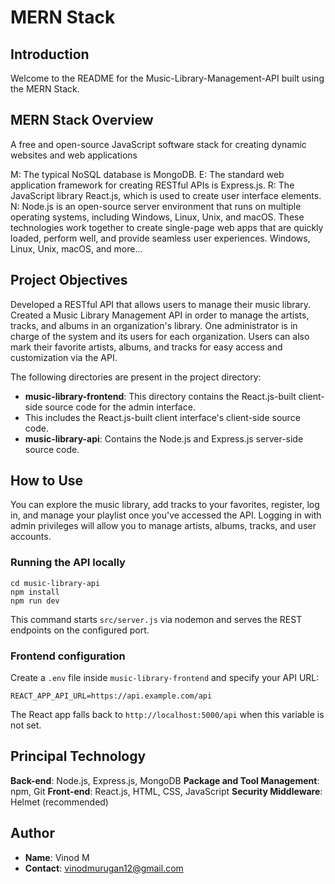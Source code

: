 # MERN Stack

## Introduction
Welcome to the README for the Music-Library-Management-API built using the MERN Stack.

## MERN Stack Overview
A free and open-source JavaScript software stack for creating dynamic websites and web applications

M: The typical NoSQL database is MongoDB.
E: The standard web application framework for creating RESTful APIs is Express.js.
R: The JavaScript library React.js, which is used to create user interface elements.
N: Node.js is an open-source server environment that runs on multiple operating systems, including Windows, Linux, Unix, and macOS.
These technologies work together to create single-page web apps that are quickly loaded, perform well, and provide seamless user experiences.
Windows, Linux, Unix, macOS, and more...


## Project Objectives

Developed a RESTful API that allows users to manage their music library.
Created a Music Library Management API in order to manage the artists, tracks, and albums in an organization's library. 
One administrator is in charge of the system and its users for each organization.
Users can also mark their favorite artists, albums, and tracks for easy access and customization via the API.



The following directories are present in the project directory:

- **music-library-frontend**: This directory contains the React.js-built client-side source code for the admin interface.
-  This includes the React.js-built client interface's client-side source code.
- **music-library-api**: Contains the Node.js and Express.js server-side source code.


## How to Use

You can explore the music library, add tracks to your favorites, register, log in, and manage your playlist once you've accessed the API. Logging in with admin privileges will allow you to manage artists, albums, tracks, and user accounts.

### Running the API locally

```
cd music-library-api
npm install
npm run dev
```
This command starts `src/server.js` via nodemon and serves the REST endpoints on the configured port.

### Frontend configuration

Create a `.env` file inside `music-library-frontend` and specify your API URL:

```
REACT_APP_API_URL=https://api.example.com/api
```

The React app falls back to `http://localhost:5000/api` when this variable is not set.


## Principal Technology

**Back-end**: Node.js, Express.js, MongoDB
**Package and Tool Management**: npm, Git
**Front-end**: React.js, HTML, CSS, JavaScript
**Security Middleware**: Helmet (recommended)



## Author
- **Name**: Vinod M
- **Contact**: vinodmurugan12@gmail.com
